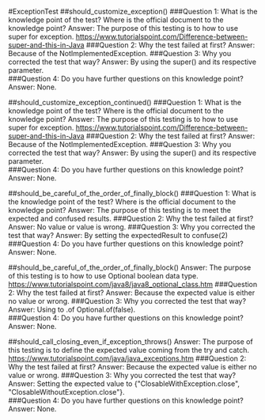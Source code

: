 #ExceptionTest
##should_customize_exception()
###Question 1: What is the knowledge point of the test? Where is the official document to the knowledge point?
Answer: The purpose of this testing is to how to use super for exception. https://www.tutorialspoint.com/Difference-between-super-and-this-in-Java
###Question 2: Why the test failed at first?
Answer: Because of the NotImplementedException.
###Question 3: Why you corrected the test that way?
Answer: By using the super() and its respective parameter.		
###Question 4: Do you have further questions on this knowledge point?
Answer: None.

##should_customize_exception_continued()
###Question 1: What is the knowledge point of the test? Where is the official document to the knowledge point?
Answer: The purpose of this testing is to how to use super for exception. https://www.tutorialspoint.com/Difference-between-super-and-this-in-Java
###Question 2: Why the test failed at first?
Answer: Because of the NotImplementedException.
###Question 3: Why you corrected the test that way?
Answer: By using the super() and its respective parameter.		
###Question 4: Do you have further questions on this knowledge point?
Answer: None.

##should_be_careful_of_the_order_of_finally_block()
###Question 1: What is the knowledge point of the test? Where is the official document to the knowledge point?
Answer: The purpose of this testing is to meet the expected and confused results.
###Question 2: Why the test failed at first?
Answer: No value or value is wrong.
###Question 3: Why you corrected the test that way?
Answer: By setting the expectedResult to confuse(2)
###Question 4: Do you have further questions on this knowledge point?
Answer: None.

##should_be_careful_of_the_order_of_finally_block()
Answer: The purpose of this testing is to how to use Optional boolean data type. https://www.tutorialspoint.com/java8/java8_optional_class.htm
###Question 2: Why the test failed at first?
Answer: Because the expected value is either no value or wrong.
###Question 3: Why you corrected the test that way?
Answer: Using to .of Optional.of(false).		
###Question 4: Do you have further questions on this knowledge point?
Answer: None.

##should_call_closing_even_if_exception_throws()
Answer: The purpose of this testing is to define the expected value coming from the try and catch. https://www.tutorialspoint.com/java/java_exceptions.htm
###Question 2: Why the test failed at first?
Answer: Because the expected value is either no value or wrong.
###Question 3: Why you corrected the test that way?
Answer: Setting the expected value to {"ClosableWithException.close", "ClosableWithoutException.close"}.		
###Question 4: Do you have further questions on this knowledge point?
Answer: None.  
   

